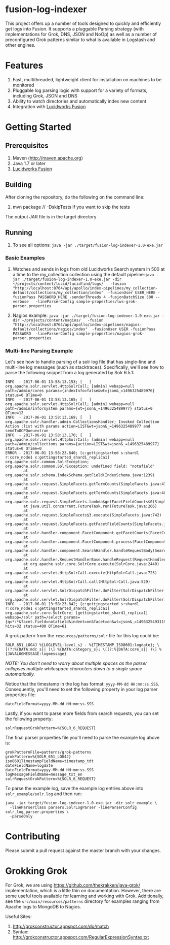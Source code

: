 # fusion-log-indexer

This project offers up a number of tools designed to quickly and efficiently get logs into Fusion.  It supports a pluggable
Parsing strategy (with implementations for Grok, DNS, JSON and NoOp) as well as a number of preconfigured Grok patterns similar
 to what is available in Logstash and other engines.
 
# Features
 
1. Fast, multithreaded, lightweight client for installation on machines to be monitored
1. Pluggable log parsing logic with support for a variety of formats, including Grok, JSON and DNS
1. Ability to watch directories and automatically index new content
1. Integration with <a href="http://www.lucidworks.com/products/fusion">Lucidworks Fusion</a> 
 
# Getting Started
 
## Prerequisites

1. Maven (http://maven.apache.org)
1. Java 1.7 or later
1. <a href="http://www.lucidworks.com/products/fusion">Lucidworks Fusion</a> 

## Building
 
After cloning the repository, do the following on the command line:
 
1. mvn package   // -DskipTests if you want to skip the tests

The output JAR file is in the target directory

## Running

1. To see all options:  ```java -jar ./target/fusion-log-indexer-1.0-exe.jar```

### Basic Examples

1. Watches and sends in logs from old Lucidworks Search system in 500 at a time to the my_collection collection using the default pipeline:```java -jar ./target/fusion-log-indexer-1.0-exe.jar -dir ~/projects/content/lucid/lucidfind/logs/  
 -fusion "http://localhost:8764/api/apollo/index-pipelines/my_collection-default/collections/my_collection/index" 
 -fusionUser USER_HERE -fusionPass PASSWORD_HERE -senderThreads 4 -fusionBatchSize 500 --verbose   -lineParserConfig sample-properties/lws-grok-parser.properties```
 
1. Nagios example: ```java -jar ./target/fusion-log-indexer-1.0-exe.jar -dir ~/projects/content/nagios/  
  -fusion "http://localhost:8764/api/apollo/index-pipelines/nagios-default/collections/nagios/index" 
  -fusionUser USER -fusionPass PASSWORD  -lineParserConfig sample-properties/nagios-grok-parser.properties``` 

### Multi-line Parsing Example

Let's see how to handle parsing of a solr log file that has single-line and multi-line log messages (such as stacktraces). Specifically, we'll see how to parse the following snippet from a log generated by Solr 6.5.1:

```
INFO  - 2017-06-01 13:58:13.153; [   ] org.apache.solr.servlet.HttpSolrCall; [admin] webapp=null path=/admin/cores params={indexInfo=false&wt=json&_=1496325489976} status=0 QTime=0
INFO  - 2017-06-01 13:58:13.165; [   ] org.apache.solr.servlet.HttpSolrCall; [admin] webapp=null path=/admin/info/system params={wt=json&_=1496325489977} status=0 QTime=12
INFO  - 2017-06-01 13:58:13.169; [   ] org.apache.solr.handler.admin.CollectionsHandler; Invoked Collection Action :list with params action=LIST&wt=json&_=1496325489977 and sendToOCPQueue=true
INFO  - 2017-06-01 13:58:13.170; [   ] org.apache.solr.servlet.HttpSolrCall; [admin] webapp=null path=/admin/collections params={action=LIST&wt=json&_=1496325489977} status=0 QTime=0
ERROR - 2017-06-01 13:58:23.840; [c:gettingstarted s:shard1 r:core_node1 x:gettingstarted_shard1_replica1] org.apache.solr.common.SolrException; org.apache.solr.common.SolrException: undefined field: "notafield"
        at org.apache.solr.schema.IndexSchema.getField(IndexSchema.java:1239)
        at org.apache.solr.request.SimpleFacets.getTermCounts(SimpleFacets.java:438)
        at org.apache.solr.request.SimpleFacets.getTermCounts(SimpleFacets.java:405)
        at org.apache.solr.request.SimpleFacets.lambda$getFacetFieldCounts$0(SimpleFacets.java:803)
        at java.util.concurrent.FutureTask.run(FutureTask.java:266)
        at org.apache.solr.request.SimpleFacets$3.execute(SimpleFacets.java:742)
        at org.apache.solr.request.SimpleFacets.getFacetFieldCounts(SimpleFacets.java:818)
        at org.apache.solr.handler.component.FacetComponent.getFacetCounts(FacetComponent.java:329)
        at org.apache.solr.handler.component.FacetComponent.process(FacetComponent.java:273)
        at org.apache.solr.handler.component.SearchHandler.handleRequestBody(SearchHandler.java:295)
        at org.apache.solr.handler.RequestHandlerBase.handleRequest(RequestHandlerBase.java:173)
        at org.apache.solr.core.SolrCore.execute(SolrCore.java:2440)
        at org.apache.solr.servlet.HttpSolrCall.execute(HttpSolrCall.java:723)
        at org.apache.solr.servlet.HttpSolrCall.call(HttpSolrCall.java:529)
        at org.apache.solr.servlet.SolrDispatchFilter.doFilter(SolrDispatchFilter.java:347)
        at org.apache.solr.servlet.SolrDispatchFilter.doFilter(SolrDispatchFilter.java:298)
INFO  - 2017-06-01 13:58:23.842; [c:gettingstarted s:shard1 r:core_node1 x:gettingstarted_shard1_replica1] org.apache.solr.core.SolrCore; [gettingstarted_shard1_replica1]  webapp=/solr path=/select params={q=*:*&facet.field=notafield&indent=on&facet=on&wt=json&_=1496325493119} hits=32 status=400 QTime=61
```

A grok pattern from the `resources/patterns/solr` file for this log could be:
```
SOLR_651_LOG4J %{LOGLEVEL:level_s} - %{TIMESTAMP_ISO8601:logdate}; \[(?:%{DATA:mdc_s}| )\] %{DATA:category_s}; \[(?:%{DATA:core_s}| )\] %{JAVALOGMESSAGE:logmessage}
```
_NOTE: You don't need to worry about multiple spaces as the parser collapses multiple whitespace characters down to a single space automatically._

Notice that the timestamp in the log has format: `yyyy-MM-dd HH:mm:ss.SSS`. Consequently, you'll need to set the following property in your log parser properties file:

```
dateFieldFormat=yyyy-MM-dd HH:mm:ss.SSS
```

Lastly, if you want to parse more fields from search requests, you can set the following property:
```
solrRequestGrokPattern=%{SOLR_6_REQUEST}
```

The final parser properties file you'll need to parse the example log above is:
```
grokPatternFile=patterns/grok-patterns
grokPattern=%{SOLR_651_LOG4J}
iso8601TimestampFieldName=timestamp_tdt
dateFieldName=logdate
dateFieldFormat=yyyy-MM-dd HH:mm:ss.SSS
logMessageFieldName=message_txt_en
solrRequestGrokPattern=%{SOLR_6_REQUEST}
```

To parse the example log, save the example log entries above into `solr_example/solr.log` and then run:
```
java -jar target/fusion-log-indexer-1.0-exe.jar -dir solr_example \
  -lineParserClass parsers.SolrLogParser -lineParserConfig solr_log_parser.properties \
  -parseOnly
```

# Contributing
 
Please submit a pull request against the master branch with your changes. 


# Grokking Grok

For Grok, we are using https://github.com/thekrakken/java-grok/ implementation, which is a little thin on documentation.  However, there
are some useful tools available for learning and working with Grok.  Additionally, see the ```src/main/resources/patterns``` directory
for examples ranging from Apache logs to MongoDB to Nagios.

Useful Sites:
1. http://grokconstructor.appspot.com/do/match
1. Syntax: http://grokconstructor.appspot.com/RegularExpressionSyntax.txt